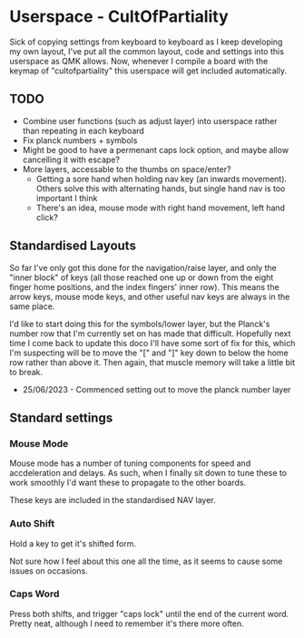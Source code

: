 # Userspace - CultOfPartiality
Sick of copying settings from keyboard to keyboard as I keep developing my own layout, I've put all the common layout, code and settings into this userspace as QMK allows. Now, whenever I compile a board with the keymap of "cultofpartiality" this userspace will get included automatically.

## TODO
- Combine user functions (such as adjust layer) into userspace rather than repeating in each keyboard
- Fix planck numbers + symbols
- Might be good to have a permenant caps lock option, and maybe allow cancelling it with escape?
- More layers, accessable to the thumbs on space/enter?
    - Getting a sore hand when holding nav key (an inwards movement). Others solve this with alternating hands, but single hand nav is too important I think
    - There's an idea, mouse mode with right hand movement, left hand click?

## Standardised Layouts
So far I've only got this done for the navigation/raise layer, and only the "inner block" of keys (all those reached one up or down from the eight finger home positions, and the index fingers' inner row). This means the arrow keys, mouse mode keys, and other useful nav keys are always in the same place.

I'd like to start doing this for the symbols/lower layer, but the Planck's number row that I'm currently set on has made that difficult. Hopefully next time I come back to update this doco I'll have some sort of fix for this, which I'm suspecting will be to move the "[" and "]" key down to below the home row rather than above it. Then again, that muscle memory will take a little bit to break.

- 25/06/2023 - Commenced setting out to move the planck number layer


## Standard settings
### Mouse Mode
Mouse mode has a number of tuning components for speed and accdeleration and delays. As such, when I finally sit down to tune these to work smoothly I'd want these to propagate to the other boards.

These keys are included in the standardised NAV layer.

### Auto Shift
Hold a key to get it's shifted form.

Not sure how I feel about this one all the time, as it seems to cause some issues on occasions.

### Caps Word
Press both shifts, and trigger "caps lock" until the end of the current word. Pretty neat, although I need to remember it's there more often.
